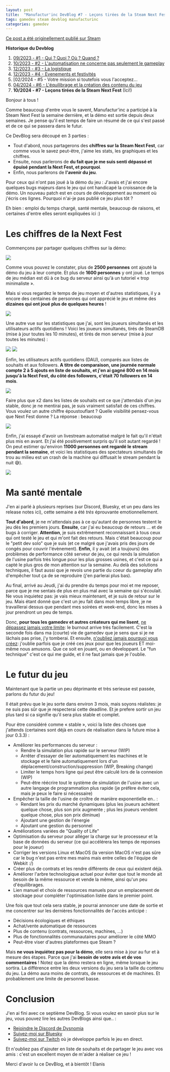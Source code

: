 ```yaml
---
layout: post
title:  "Manufactur'inc DevBlog #7 - Leçons tirées de la Steam Next Fest"
tags: gamedev steam devblog manufacturinc
categories: gamedev
---
```


[Ce post a été originellement publié sur Steam](https://store.steampowered.com/news/app/2146380/view/4529024222460953609)

**Historique du Devblog**
1. [09/2023 - #1 - Qui ? Quoi ? Où ? Quand ?](https://store.steampowered.com/news/app/2146380/view/7184986051960660929)
2. [10/2023 - #2 - L'automatisation ne concerne pas seulement le gameplay](https://store.steampowered.com/news/app/2146380/view/3737483611565199154)
3. [12/2023 - #3 - La logistique](https://store.steampowered.com/news/app/2146380/view/3883856311467351828)
4. [12/2023 - #4 - Evenements et festivités](https://store.steampowered.com/news/app/2146380/view/3883856311496283654)
5. [02/2024 - #5 - Votre mission si toutefois vous l'acceptez...[](https://store.steampowered.com/news/app/2146380/view/4160833394874745089)
6. [04/2024 - #6 - L'équilibrage et la création des contenu du jeu](https://store.steampowered.com/news/app/2146380/view/4194615462179930723)
7. **10/2024 - #7 - Leçons tirées de la Steam Next Fest**  (Ici!)

Bonjour à tous !

Comme beaucoup d'entre vous le savent, Manufactur'inc a participé à la Steam Next Fest la semaine dernière, et la démo est sortie depuis deux semaines.
Je pense qu'il est temps de faire un résumé de ce qui s'est passé et de ce qui se passera dans le futur.

Ce DevBlog sera découpé en 3 parties :
- Tout d'abord, nous partagerons des **chiffres sur la Steam Next Fest**, car comme vous le savez peut-être, j'aime les stats, les graphiques et les chiffres.
- Ensuite, nous parlerons de **du fait que je me suis senti dépassé et épuisé pendant la Next Fest, et pourquoi**.
- Enfin, nous parlerons de **l'avenir du jeu**.

Pour ceux qui n'ont pas joué à la démo du jeu : J'avais et j'ai encore quelques bugs majeurs dans le jeu qui ont handicapé la croissance de la démo. Un nouveau patch est en cours de développement au moment où j'écris ces lignes. Pourquoi n'ai-je pas publié ce jeu plus tôt ?

Eh bien : emploi du temps chargé, santé mentale, beaucoup de raisons, et certaines d'entre elles seront expliquées ici :)

# Les chiffres de la Next Fest

Commençons par partager quelques chiffres sur la démo:

![](/assets/img/2024-10-22_demo_global_figures.png)

Comme vous pouvez le constater, plus de **2500 personnes** ont ajouté la démo du jeu à leur compte. Et plus de **1600 personnes** y ont joué. Le temps de jeu médian est dû à ce bug du serveur ainsi qu'à un tutoriel « trop minimaliste ».

Mais si vous regardez le temps de jeu moyen et d'autres statistiques, il y a encore des centaines de personnes qui ont apprécié le jeu et même des **dizaines qui ont joué plus de quelques heures** !

![](/assets/img/2024-10-22_demo_playtime.png)

Une autre vue sur les statistiques que j'ai, sont les joueurs simultanés et les utilisateurs actifs quotidiens !
Voici les joueurs simultanés, tirés de SteamDB (mise à jour toutes les 10 minutes), et tirés de mon serveur (mise à jour toutes les minutes) :

![](/assets/img/2024-10-22_demo_steamdb_ccu.png)
![](/assets/img/2024-10-22_demo_grafana_ccu.png)

Enfin, les utilisateurs actifs quotidiens (DAU), comparés aux listes de souhaits et aux followers.
**A titre de comparaison, une journée normale compte 2 à 5 ajouts en liste de souhaits, et j'en ai gagné 800 en 14 mois jusqu'à la Next Fest, du côté des followers, c'était 70 followers en 14 mois**.

![](/assets/img/2024-10-22_demo_daily_stats.png)

Faire plus que x2 dans les listes de souhaits est ce que j'attendais d'un jeu stable, donc je ne mentirai pas, je suis vraiment satisfait de ces chiffres.
Vous voulez un autre chiffre époustouflant ? Quelle visibilité pensez-vous que Next Fest donne ? La réponse : beaucoup

![](/assets/img/2024-10-22_demo_impressions_visits.png)

Enfin, j'ai essayé d'avoir un livestream automatisé malgré le fait qu'il n'était plus mis en avant. Et j'ai été positivement surpris qu'il soit autant regardé !
On peut estimer qu'environ **11000 personnes ont regardé le stream pendant la semaine**, et voici les statistiques des spectateurs simultanés (le trou au milieu est un crash de la machine qui diffusait le stream pendant la nuit 😅).

![](/assets/img/2024-10-22_demo_livestream.png)

# Ma santé mentale

J'en ai parlé à plusieurs reprises (sur Discord, Bluesky, et un peu dans les release notes ici), cette semaine a été *très* éprouvante emotionnellement.

**Tout d'abord**, je ne m'attendais pas à ce qu'autant de personnes testent le jeu dès les premiers jours.
**Ensuite**, car j'ai eu beaucoup de retours ... et de bugs à corriger. **Attention**, je suis extrêmement reconnaissant à tous ceux qui ont testé le jeu et qui m'ont fait des retours. Mais c'était beaucoup pour le "petit dev solo" que je suis (et ce malgré que j'avais pris des jours de congés pour couvrir l'évènement).
**Enfin**, il y avait (et a toujours) des problèmes de performance côté serveur de jeu, ce qui rends la simulation de l'usine parfois très longue pour les plus grosses usines, et c'est ce qui a capté le plus gros de mon attention sur la semaine. Au delà des solutions techniques, il faut aussi que je revois une partie du coeur du gameplay afin d'empêcher tout ça de se reproduire (j'en parlerai plus bas).   

Au final, arrivé au Jeudi, j'ai du prendre du temps pour moi et me reposer, parce que je me sentais de plus en plus mal avec la semaine qui s'écoulait. Ne vous inquietez pas: je vais mieux maintenant, et je suis de retour sur le jeu. Mais étant donné que c'est un jeu fait dans mon temps libre, je ne travaillerai dessus que pendant mes soirées et week-end, donc les mises à jour prendront un peu de temps.

Donc, **pour tous les gamedev et autres créateurs qui me lisent**, <ins>ne dépassez jamais votre limite</ins>: le burnout arrive très facilement. C'est la seconde fois dans ma (courte) vie de gamedev que je sens que si je ne lâchais pas prise, j'y tomberai.
Et ensuite, <ins>n'oubliez jamais pourquoi vous créez</ins>: j'oublie parfois que je créé ces jeux pour que les joueurs ET moi-même nous amusons. Que ce soit en jouant, ou en développant. Le "fun technique" c'est ce qui me guide, et il ne faut jamais que je l'oublie.

# Le futur du jeu

Maintenant que la partie un peu déprimante et très serieuse est passée, parlons du futur du jeu!

Il était prévu que le jeu sorte dans environ 3 mois, mais soyons réalistes: je ne suis pas sûr que je respecterai cette deadline. Et je prefere sortir un jeu plus tard si ca signifie qu'il sera plus stable et complet.

Pour être considéré comme « stable », voici la liste des choses que j'attends (certaines sont déjà en cours de réalisation dans la future mise à jour 0.3.3) :
- Améliorer les performances du serveur :
	- Rendre la simulation plus rapide sur le serveur (WIP)
	- Arrêter d'essayer de lier automatiquement les machines et le stockage et le faire automatiquement lors d'un déplacement/construction/suppression (WIP, Breaking change) 
	- Limiter le temps hors ligne qui peut être calculé lors de la connexion (WIP)
	- Peut-être réécrire tout le système de simulation de l'usine avec un autre langage de programmation plus rapide (je préfère éviter cela, mais je peux le faire si nécessaire)
- Empêcher la taille de l'usine de croître de manière exponentielle en.. :
	- Rendant les prix du marché dynamiques (plus les joueurs achètent quelque chose, plus son prix augmente ; plus les joueurs vendent quelque chose, plus son prix diminue)
	- Ajoutant une gestion de l'énergie 
	- Ajoutant une gestion du personnel 
- Améliorations variées de "Quality of Life"
- Optimisation du serveur pour alléger la charge sur le processeur et la base de données du serveur (ce qui accélérera les temps de reponses pour le joueur)
- Corriger les versions Linux et MacOS (la version MacOS n'est pas sûre car le bug n'est pas entre mes mains mais entre celles de l'équipe de Webkit :/)
- Créer plus de contrats et les rendre différents de ceux qui existent déjà.
- Améliorer l'arbre technologique actuel pour éviter que tout le monde ait besoin de la même ressource et vende la même, ainsi qu'un peu d'équilibrages.
- Lien manuel et choix de ressources manuels pour un emplacement de stockage pour compléter l'optimisation listée dans le premier point.

Une fois que tout cela sera stable, je pourrai annoncer une date de sortie et me concentrer sur les dernières fonctionnalités de l'accès anticipé :
- Décisions écologiques et éthiques
- Achat/vente automatique de ressources
- Plus de contenu (contrats, ressources, machines, ...)
- Plus de fonctionnalités communautaires pour améliorer le côté MMO
- Peut-être viser d'autres plateformes que Steam ?

Mais **ne vous inquiétez pas pour la démo**, elle sera mise à jour au fur et à mesure des étapes. Parce que j'ai **besoin de votre avis et de vos commentaires** !
Notez que la démo restera en ligne, même lorsque le jeu sortira. La différence entre les deux versions du jeu sera la taille du contenu du jeu. La démo aura moins de contrats, de ressources et de machines. Et probablement une limite de personnel basse.

# Conclusion

J'en ai fini avec ce septième DevBlog. Si vous voulez en savoir plus sur le jeu, vous pouvez lire les autres DevBlogs ainsi que.. :
- [Rejoindre le Discord de Dysnomia](https://discord.com/invite/c8aARey)
- [Suivez-moi sur Bluesky](https://bsky.app/profile/elanis.bsky.social)
- [Suivez-moi sur Twitch](https://www.twitch.tv/elanis42) où je développe parfois le jeu en direct.

Et n'oubliez pas d'ajouter en liste de souhaits et de partager le jeu avec vos amis : c'est un excellent moyen de m'aider à réaliser ce jeu !

Merci d'avoir lu ce DevBlog, et à bientôt !
Elanis